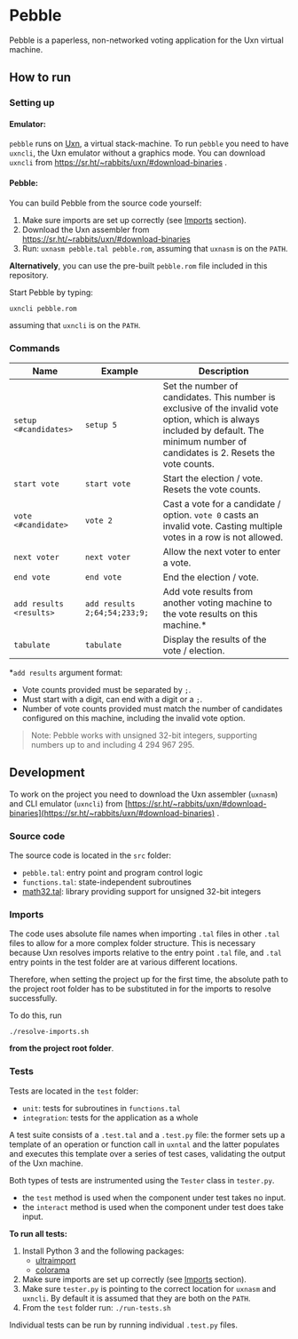 
# Pebble
Pebble is a paperless, non-networked voting application for the Uxn virtual machine.

## How to run
### Setting up
#### Emulator:
`pebble` runs on [Uxn](https://wiki.xxiivv.com/site/uxn.html), a virtual stack-machine.  To run `pebble` you need to have `uxncli`, the Uxn emulator without a graphics mode. You can download `uxncli` from https://sr.ht/~rabbits/uxn/#download-binaries .
 #### Pebble:
 You can build Pebble from the source code yourself:
 1. Make sure imports are set up correctly (see [Imports](#imports) section).
 2. Download the Uxn assembler from https://sr.ht/~rabbits/uxn/#download-binaries
 3. Run: `uxnasm pebble.tal pebble.rom`, assuming that `uxnasm` is on the `PATH`.

**Alternatively**, you can use the pre-built `pebble.rom` file included in this repository.

Start Pebble by typing:

    uxncli pebble.rom
assuming that `uxncli` is on the `PATH`.
### Commands

|Name                      |Example                          |Description                         |
|----------------------|-------------------------------|-----------------------------|
|`setup <#candidates>`|`setup 5`            |Set the number of candidates. This number is exclusive of the invalid vote option, which is always included by default. The minimum number of candidates is 2. Resets the vote counts.            |
|`start vote`          |`start vote`            |Start the election / vote. Resets the vote counts.           |
|`vote <#candidate>`          |`vote 2`|Cast a vote for a candidate / option. `vote 0` casts an invalid vote. Casting multiple votes in a row is not allowed.|
|`next voter`          |`next voter`|Allow the next voter to enter a vote.|
|`end vote`          |`end vote`|End the election / vote.|
|`add results <results>`          |`add results 2;64;54;233;9;`|Add vote results from another voting machine to the vote results on this machine.* |
|`tabulate`          |`tabulate`|Display the results of the vote / election.|

\*`add results` argument format:
 - Vote counts provided must be separated by `;`.
 - Must start with a digit, can end with a digit or a `;`.
 - Number of vote counts provided must match the number of candidates configured on this machine, including the invalid vote option.

> Note: Pebble works with unsigned 32-bit integers, supporting numbers up to and including 4 294 967 295.

## Development
To work on the project you need to download the Uxn assembler (`uxnasm`) and CLI emulator (`uxncli`) from [https://sr.ht/~rabbits/uxn/#download-binaries](https://sr.ht/~rabbits/uxn/#download-binaries) .
### Source code
The source code is located in the `src` folder:
- `pebble.tal`: entry point and program control logic
- `functions.tal`: state-independent subroutines 
- [math32.tal](http://plastic-idolatry.com/erik/nxu/math32.tal): library providing support for unsigned 32-bit integers

### Imports
The code uses absolute file names when importing `.tal` files in other `.tal` files to allow for a more complex folder structure.  This is necessary because Uxn resolves imports relative to the entry point `.tal` file, and `.tal` entry points in the test folder are at various different locations. 

Therefore, when setting the project up for the first time, the absolute path to the project root folder has to be substituted in for the imports to resolve successfully.

To do this, run

    ./resolve-imports.sh
   
**from the project root folder**.

### Tests
Tests are located in the `test` folder:
- `unit`: tests for subroutines in `functions.tal`
- `integration`: tests for the application as a whole

A test suite consists of a `.test.tal` and a `.test.py` file: the former sets up a template of an operation or function call in `uxntal` and the latter populates and executes this template over a series of test cases, validating the output of the Uxn machine.

Both types of tests are instrumented using the `Tester` class in `tester.py`. 
- the `test` method is used when the component under test takes no input.
- the `interact` method is used when the component under test does take input.

**To run all tests:**
1. Install Python 3 and the following packages:
   * [ultraimport](https://github.com/ronny-rentner/ultraimport)
   * [colorama](https://github.com/tartley/colorama)
2. Make sure imports are set up correctly (see [Imports](#imports) section).
3. Make sure `tester.py` is pointing to the correct location for `uxnasm` and `uxncli`. By default it is assumed that they are both on the `PATH`.
4. From the `test` folder run: `./run-tests.sh`

Individual tests can be run by running individual `.test.py` files.
